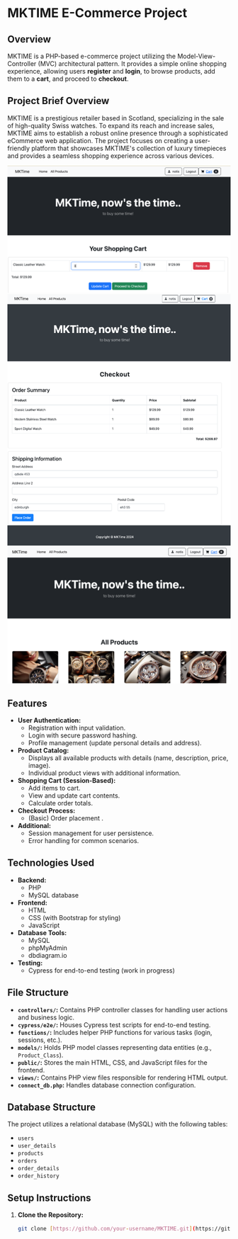 # MKTIME E-Commerce Project

## Overview

MKTIME is a PHP-based e-commerce project utilizing the Model-View-Controller (MVC) architectural pattern. It provides a simple online shopping experience, allowing users **register** and **login**, to browse products, add them to a **cart**, and proceed to **checkout**.

## Project Brief Overview

MKTIME is a prestigious retailer based in Scotland, specializing in the sale of high-quality Swiss watches. To expand its reach and increase sales, MKTIME aims to establish a robust online presence through a sophisticated eCommerce web application. The project focuses on creating a user-friendly platform that showcases MKTIME's collection of luxury timepieces and provides a seamless shopping experience across various devices.

![MKTIME Screenshot 1](assets/images/mktimescreenshot1.jpeg)
![MKTIME Screenshot 3](assets/images/mktimescreenshot3.jpeg)
![MKTIME Screenshot 2](assets/images/mktimescreenshot2.jpeg)



## Features

- **User Authentication:**
    - Registration with input validation.
    - Login with secure password hashing.
    - Profile management (update personal details and address).
- **Product Catalog:**
    - Displays all available products with details (name, description, price, image).
    - Individual product views with additional information.
- **Shopping Cart (Session-Based):**
    - Add items to cart.
    - View and update cart contents.
    - Calculate order totals.
- **Checkout Process:**
    - (Basic) Order placement .
- **Additional:**
    - Session management for user persistence.
    - Error handling for common scenarios.

## Technologies Used

- **Backend:**
    - PHP
    - MySQL database
- **Frontend:**
    - HTML
    - CSS (with Bootstrap for styling)
    - JavaScript 
- **Database Tools:**
  - MySQL
  - phpMyAdmin
  - dbdiagram.io
- **Testing:**
    - Cypress for end-to-end testing (work in progress)

## File Structure

- **`controllers/`:** Contains PHP controller classes for handling user actions and business logic.
- **`cypress/e2e/`:** Houses Cypress test scripts for end-to-end testing.
- **`functions/`:** Includes helper PHP functions for various tasks (login, sessions, etc.).
- **`models/`:** Holds PHP model classes representing data entities (e.g., `Product_Class`).
- **`public/`:** Stores the main HTML, CSS, and JavaScript files for the frontend.
- **`views/`:** Contains PHP view files responsible for rendering HTML output.
- **`connect_db.php`:**  Handles database connection configuration.

## Database Structure

The project utilizes a relational database (MySQL) with the following tables:

- `users`
- `user_details`
- `products`
- `orders`
- `order_details`
- `order_history`

## Setup Instructions

1. **Clone the Repository:**
   ```bash
   git clone [https://github.com/your-username/MKTIME.git](https://github.com/your-username/MKTIME.git)
